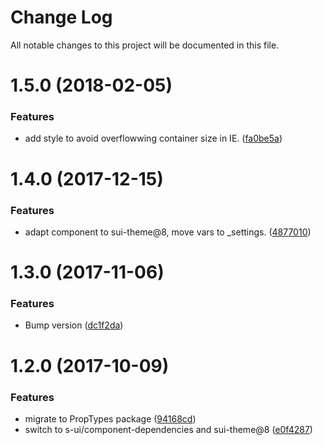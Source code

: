 # Change Log

All notable changes to this project will be documented in this file.

<a name="1.5.0"></a>
# 1.5.0 (2018-02-05)


### Features

* add style to avoid overflowwing container size in IE. ([fa0be5a](https://github.com/SUI-Components/sui-components/commit/fa0be5a))



<a name="1.4.0"></a>
# 1.4.0 (2017-12-15)


### Features

* adapt component to sui-theme@8, move vars to _settings. ([4877010](https://github.com/SUI-Components/sui-components/commit/4877010))



<a name="1.3.0"></a>
# 1.3.0 (2017-11-06)


### Features

* Bump version ([dc1f2da](https://github.com/SUI-Components/sui-components/commit/dc1f2da))



<a name="1.2.0"></a>
# 1.2.0 (2017-10-09)


### Features

* migrate to PropTypes package ([94168cd](https://github.com/SUI-Components/sui-components/commit/94168cd))
* switch to s-ui/component-dependencies and sui-theme@8 ([e0f4287](https://github.com/SUI-Components/sui-components/commit/e0f4287))



